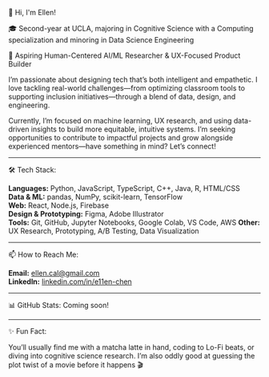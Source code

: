  👋 Hi, I'm Ellen!

🎓 Second-year at UCLA, majoring in Cognitive Science with a Computing specialization and minoring in Data Science Engineering

🔭 Aspiring Human-Centered AI/ML Researcher & UX-Focused Product Builder

I’m passionate about designing tech that’s both intelligent and empathetic. I love tackling real-world challenges—from optimizing classroom tools to supporting inclusion initiatives—through a blend of data, design, and engineering.

Currently, I’m focused on machine learning, UX research, and using data-driven insights to build more equitable, intuitive systems. I’m seeking opportunities to contribute to impactful projects and grow alongside experienced mentors—have something in mind? Let’s connect!

---

🛠 Tech Stack:

**Languages:** Python, JavaScript, TypeScript, C++, Java, R, HTML/CSS  
**Data & ML:** pandas, NumPy, scikit-learn, TensorFlow  
**Web:** React, Node.js, Firebase  
**Design & Prototyping:** Figma, Adobe Illustrator  
**Tools:** Git, GitHub, Jupyter Notebooks, Google Colab, VS Code, AWS
**Other:** UX Research, Prototyping, A/B Testing, Data Visualization  

---

📫 How to Reach Me:

**Email:** ellen.cal@gmail.com  
**LinkedIn:** [linkedin.com/in/e11en-chen](https://linkedin.com/in/e11en-chen)

---

📊 GitHub Stats: Coming soon!

---

✨ Fun Fact:

You’ll usually find me with a matcha latte in hand, coding to Lo-Fi beats, or diving into cognitive science research. I’m also oddly good at guessing the plot twist of a movie before it happens 🎬  
